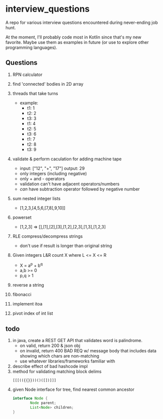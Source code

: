 # interview_questions

A repo for various interview questions encountered during never-ending job hunt.

At the moment, I'll probably code most in Kotlin since that's my new favorite.
Maybe use them as examples in future (or use to explore other programming languages).

## Questions

1. RPN calculator 
1. find 'connected' bodies in 2D array
1. threads that take turns
    * example:
        * t1: 1
        * t2: 2
        * t3: 3
        * t1: 4
        * t2: 5
        * t3: 6
        * t1: 7
        * t2: 8
        * t3: 9
1. validate & perform caculation for adding machine tape
    * input: ["12", "+", "17"] output: 29
    * only integers (including negative)
    * only + and - operators
    * validation can't have adjacent operators/numbers
    * _can_ have subtraction operator followed by negative number
    
1. sum nested integer lists
    * [1,2,3,[4,5,6,[7,8],9,10]]
1. powerset
    * [1,2,3] => [],[1],[2],[3],[1,2],[2,3],[1,3],[1,2,3]
1. RLE compress/decompress strings
    * don't use if result is longer than original string
1. Given integers L&R count X where L <= X <= R 
    * X = a<sup>p</sup> + b<sup>q</sup> 
    * a,b >= 0
    * p,q > 1
1. reverse a string
1. fibonacci
1. implement itoa       
1. pivot index of int list

## todo 
1. in java, create a REST GET API that validates word is palindrome. 
    * on valid, return 200 & json obj
    * on invalid, return 400 BAD REQ w/ message body that includes data showing which chars are non-matching
    * use whatever libraries/frameworks familiar with
1. describe effect of bad hashcode impl
1. method for validating matching block delims 
    ```
    [[[(({{}}))()([])]]]
    ```
1. given Node interface for tree, find nearest common ancestor
    ```java
    interface Node {
            Node parent;
            List<Node> children;
    }
    ```
    
